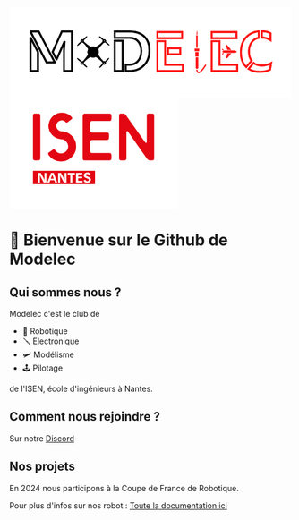 <div style="display: flex; flex-direction: row; flex-wrap: wrap;">
    <img src="/profile/logo complet long.png" alt="Logo Modelec" title="Logo Modelec" style="width: auto; height: 32%">
    <img src="/profile/ISEN-Nantes.png" alt="Logo ISEN Nantes" title="Logo ISEN Nantes" style="width: 60%; height: 50%">
</div>

# 🚀 Bienvenue sur le Github de Modelec

## Qui sommes nous ?

Modelec c'est le club de 
- 🤖 Robotique
- 🪛 Electronique
- 🛩️ Modélisme
- 🕹️ Pilotage

de l'ISEN, école d'ingénieurs à Nantes.

## Comment nous rejoindre ?
Sur notre [Discord](https://discord.gg/Nz7VEpgTKs)

## Nos projets
En 2024 nous participons à la Coupe de France de Robotique.

Pour plus d'infos sur nos robot : [Toute la documentation ici](https://modelec.github.io/Documentations/pr%C3%A9sentation.html)

